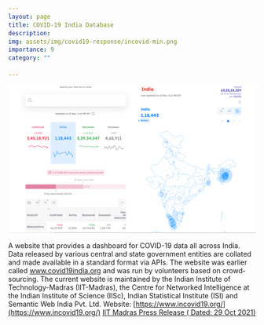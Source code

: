 ```yaml
---
layout: page
title: COVID-19 India Database
description: 
img: assets/img/covid19-response/incovid-min.png
importance: 9
category: ""

---
```




![](/assets/img/covid19-response/incovid-min.png)

A website that provides a dashboard for COVID-19 data all across India. Data released by various central and state government entities are collated and made available in a standard format via APIs. 
The website was earlier called www.covid19india.org and was run by volunteers based on crowd-sourcing. The current website is maintained by the Indian Institute of Technology-Madras (IIT-Madras), the Centre for Networked Intelligence at the Indian Institute of Science (IISc), Indian Statistical Institute (ISI) and Semantic Web India Pvt. Ltd.
Website: [https://www.incovid19.org/](https://www.incovid19.org/)
[IIT Madras Press Release ( Dated: 29 Oct 2021)](https://www.incovid19.org/)